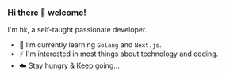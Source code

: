 ### Hi there 👋 welcome!
I'm hk, a self-taught passionate developer.

<!--
[![Typing SVG](https://readme-typing-svg.demolab.com?font=Fira+Code&weight=500&size=25&pause=1000&color=000000&vCenter=true&random=false&width=840&lines=I'm+hk%2C+a+self-taught+passionate+developer+from+China.)](https://git.io/typing-svg)
-->

- 🌱 I’m currently learning `Golang` and `Next.js`.
- ⚡ I'm interested in most things about technology and coding.
- ☁️ Stay hungry & Keep going...

<!--
![Top Langs](https://github-readme-stats.vercel.app/api/top-langs/?username=hkint&layout=compact&theme=radical)
-->
